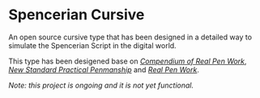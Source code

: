 # Spencerian Cursive
An open source cursive type that has been designed in a detailed way to simulate the Spencerian Script in the digital world.

This type has been desigened base on 
*[Compendium of Real Pen Work](https://www.iampeth.com/pdf/compendium-real-pen-work)*, *[New Standard Practical Penmanship](https://www.iampeth.com/pdf/new-standard-practical-penmanship)* and *[Real Pen Work](https://www.iampeth.com/pdf/real-pen-work)*.

*Note: this project is ongoing and it is not yet functional.*


